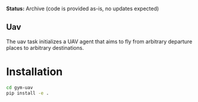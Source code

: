 **Status:** Archive (code is provided as-is, no updates expected)



## Uav
The uav task initializes a UAV agent that aims to fly from arbitrary departure places to arbitrary destinations.
# Installation

```bash
cd gym-uav
pip install -e .
```
